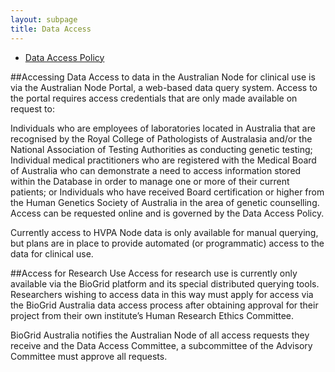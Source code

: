 ```yaml
---
layout: subpage
title: Data Access
---
```


- [Data Access Policy](../data-access-policy)

##Accessing Data
Access to data in the Australian Node for clinical use is via the Australian Node Portal, a web-based data query system. Access to the portal requires access credentials that are only made available on request to:

Individuals who are employees of laboratories located in Australia that are recognised by the Royal College of Pathologists of Australasia and/or the National Association of Testing Authorities as conducting genetic testing;
Individual medical practitioners who are registered with the Medical Board of Australia who can demonstrate a need to access information stored within the Database in order to manage one or more of their current patients; or
Individuals who have received Board certification or higher from the Human Genetics Society of Australia in the area of genetic counselling.
Access can be requested online and is governed by the Data Access Policy.

Currently access to HVPA Node data is only available for manual querying, but plans are in place to provide automated (or programmatic) access to the data for clinical use.

##Access for Research Use
Access for research use is currently only available via the BioGrid platform and its special distributed querying tools. Researchers wishing to access data in this way must apply for access via the BioGrid Australia data access process after obtaining approval for their project from their own institute’s Human Research Ethics Committee.

BioGrid Australia notifies the Australian Node of all access requests they receive and the Data Access Committee, a subcommittee of the Advisory Committee must approve all requests.